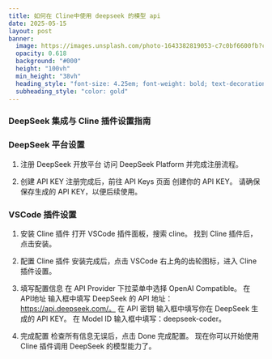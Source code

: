 ```yaml
---
title: 如何在 Cline中使用 deepseek 的模型 api
date: 2025-05-15
layout: post
banner:
  image: https://images.unsplash.com/photo-1643382819053-c7c0bf6600fb?crop=entropy&cs=tinysrgb&fit=max&fm=jpg&ixid=M3w2OTIwMzJ8MHwxfHJhbmRvbXx8fHx8fHx8fDE3NDczMDQ2NDN8&ixlib=rb-4.1.0&q=80&w=1080
  opacity: 0.618
  background: "#000"
  height: "100vh"
  min_height: "38vh"
  heading_style: "font-size: 4.25em; font-weight: bold; text-decoration: underline"
  subheading_style: "color: gold"
---
```


### DeepSeek 集成与 Cline 插件设置指南

### DeepSeek 平台设置

1. 注册 DeepSeek 开放平台
访问 DeepSeek Platform 并完成注册流程。

1. 创建 API KEY
注册完成后，前往 API Keys 页面 创建你的 API KEY。
请确保保存生成的 API KEY，以便后续使用。

### VSCode 插件设置

1. 安装 Cline 插件
打开 VSCode 插件面板，搜索 cline。
找到 Cline 插件后，点击安装。

1. 配置 Cline 插件
安装完成后，点击 VSCode 右上角的齿轮图标，进入 Cline 插件设置。

1. 填写配置信息
在 API Provider 下拉菜单中选择 OpenAI Compatible。
在 API地址 输入框中填写 DeepSeek 的 API 地址：https://api.deepseek.com/。
在 API 密钥 输入框中填写你在 DeepSeek 生成的 API KEY。
在 Model ID 输入框中填写：deepseek-coder。

1. 完成配置
检查所有信息无误后，点击 Done 完成配置。
现在你可以开始使用 Cline 插件调用 DeepSeek 的模型能力了。